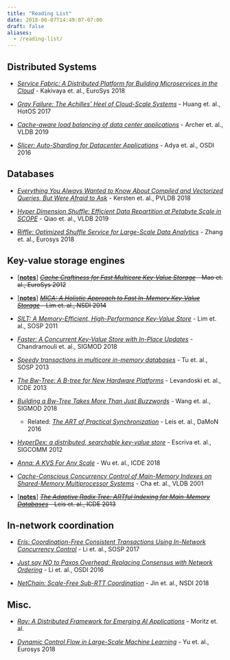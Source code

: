 ```yaml
---
title: "Reading List"
date: 2018-06-07T14:49:07-07:00
draft: false
aliases:
  - /reading-list/
---
```


## Distributed Systems

* _[Service Fabric: A Distributed Platform for Building Microservices in the Cloud](https://dl.acm.org/citation.cfm?id=3190546)_ - Kakivaya et. al., EuroSys 2018

* _[Gray Failure: The Achilles’ Heel of Cloud-Scale Systems](https://www.microsoft.com/en-us/research/wp-content/uploads/2017/06/paper-1.pdf)_ - Huang et. al., HotOS 2017

* _[Cache-aware load balancing of data center applications](http://www.vldb.org/pvldb/vol12/p709-archer.pdf)_ - Archer et. al., VLDB 2019

* _[Slicer: Auto-Sharding for Datacenter Applications](https://www.usenix.org/system/files/conference/osdi16/osdi16-adya.pdf)_ - Adya et. al., OSDI 2016

## Databases

* _[Everything You Always Wanted to Know About Compiled and Vectorized Queries, But Were Afraid to Ask](http://www.vldb.org/pvldb/vol11/p2209-kersten.pdf)_ - Kersten et. al., PVLDB 2018

* _[Hyper Dimension Shuffle: Efficient Data Repartition at Petabyte Scale in SCOPE](http://www.vldb.org/pvldb/vol12/p1113-qiao.pdf)_ - Qiao et. al., VLDB 2019

* _[Riffle: Optimized Shuffle Service for Large-Scale Data Analytics](https://dl.acm.org/citation.cfm?id=3190534)_ - Zhang et. al., Eurosys 2018

## Key-value storage engines

* \[**[notes](/post/masstree-paper-notes)**\] ~~_[Cache Craftiness for Fast Multicore Key-Value Storage](https://pdos.csail.mit.edu/papers/masstree:eurosys12.pdf)_ - Mao et. al., EuroSys 2012~~


* \[**[notes](/post/mica-paper-notes)**\] ~~_[MICA: A Holistic Approach to Fast In-Memory Key-Value Storage](https://www.usenix.org/system/files/conference/nsdi14/nsdi14-paper-lim.pdf)_ - Lim et. al., NSDI 2014~~

* _[SILT: A Memory-Efficient, High-Performance Key-Value Store](https://www.cs.cmu.edu/~dga/papers/silt-sosp2011.pdf)_ - Lim et. al., SOSP 2011

* _[Faster: A Concurrent Key-Value Store with In-Place Updates](https://www.microsoft.com/en-us/research/uploads/prod/2018/03/faster-sigmod18.pdf)_ - Chandramouli et. al., SIGMOD 2018

* _[Speedy transactions in multicore in-memory databases](http://sigops.org/sosp/sosp13/papers/p18-tu.pdf)_ - Tu et. al., SOSP 2013

* _[The Bw-Tree: A B-tree for New Hardware Platforms](https://15721.courses.cs.cmu.edu/spring2017/papers/08-oltpindexes2/bwtree-icde2013.pdf)_ - Levandoski et. al., ICDE 2013

* _[Building a Bw-Tree Takes More Than Just Buzzwords](https://db.cs.cmu.edu/papers/2018/mod342-wangA.pdf)_ - Wang et. al., SIGMOD 2018
    * Related: _[The ART of Practical Synchronization](https://db.in.tum.de/~leis/papers/artsync.pdf)_ - Leis et. al., DaMoN 2016

* _[HyperDex: a distributed, searchable key-value store](https://conferences.sigcomm.org/sigcomm/2012/paper/sigcomm/p25.pdf)_ - Escriva et. al., SIGCOMM 2012

* _[Anna: A KVS For Any Scale](https://goo.gl/SwevUv)_ - Wu et. al., ICDE 2018

* _[Cache-Conscious Concurrency Control of Main-Memory Indexes on Shared-Memory Multiprocessor Systems](https://pdfs.semanticscholar.org/c964/691f3cb8f86a19d17a3beed2f50444df4669.pdf)_ - Cha et. al., VLDB 2001

* \[**[notes](/post/art-paper-notes)**\] ~~_[The Adaptive Radix Tree: ARTful Indexing for Main-Memory Databases](https://db.in.tum.de/~leis/papers/ART.pdf)_ - Leis et. al., ICDE 2013~~

## In-network coordination

* _[Eris: Coordination-Free Consistent Transactions Using In-Network Concurrency Control](https://syslab.cs.washington.edu/papers/eris-sosp17.pdf)_ - Li et. al., SOSP 2017

* _[Just say NO to Paxos Overhead: Replacing Consensus with Network Ordering](https://www.usenix.org/system/files/conference/osdi16/osdi16-li.pdf)_ - Li et. al., OSDI 2016

* _[NetChain: Scale-Free Sub-RTT Coordination](https://www.usenix.org/system/files/conference/nsdi18/nsdi18-jin.pdf)_ - Jin et. al., NSDI 2018

## Misc.

* _[Ray: A Distributed Framework for Emerging AI Applications](https://rise.cs.berkeley.edu/blog/publication/ray-distributed-framework-emerging-ai-applications/)_ - Moritz et. al.

* _[Dynamic Control Flow in Large-Scale Machine Learning](https://dl.acm.org/citation.cfm?id=3190551)_ - Yu et. al., Eurosys 2018
